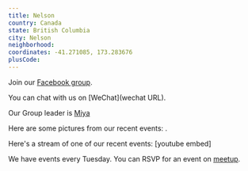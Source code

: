 ```yaml
---
title: Nelson
country: Canada
state: British Columbia
city: Nelson
neighborhood: 
coordinates: -41.271085, 173.283676
plusCode:
---
```

Join our [Facebook group](https://www.facebook.com/groups/free.code.camp.nelson.bc).

You can chat with us on [WeChat](wechat URL).

Our Group leader is [Miya](freecodecamp.org/miya)

Here are some pictures from our recent events:
![]().

Here's a stream of one of our recent events:
[youtube embed]

We have events every Tuesday. You can RSVP for an event on [meetup](meetupurl).
